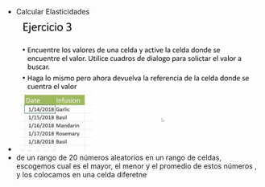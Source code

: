 - Calcular Elasticidades
- ![image.png](../assets/image_1642033344719_0.png)
- de un rango de 20 números aleatorios  en un rango de celdas, escogemos cual es  el mayor,  el menor y el promedio de estos números , y los colocamos en una celda diferetne